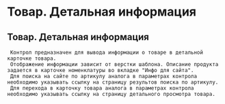 ﻿---
description: 2.4.7
---
# Товар. Детальная информация
## Товар. Детальная информация
     Контрол предназначен для вывода информации о товаре в детальной карточке товара.
     Отображение информации зависит от верстки шаблона. Описание продукта задается в карточке номенклатуры во вкладке "Инфо для сайта".
     Для поиска на сайте по артикулу аналога в параметрах контрола необходимо указывать ссылку на страницу результов поиска по артикулу.
     Для перехода в карточку товара аналога в параметрах контрола необходимо указывать ссылку на страницу детального просмотра товара.
